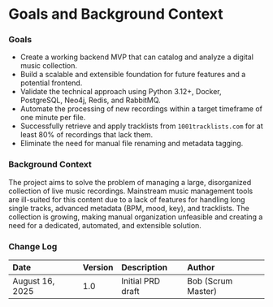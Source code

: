 # Goals and Background Context
### **Goals**
* Create a working backend MVP that can catalog and analyze a digital music collection.
* Build a scalable and extensible foundation for future features and a potential frontend.
* Validate the technical approach using Python 3.12+, Docker, PostgreSQL, Neo4j, Redis, and RabbitMQ.
* Automate the processing of new recordings within a target timeframe of one minute per file.
* Successfully retrieve and apply tracklists from `1001tracklists.com` for at least 80% of recordings that lack them.
* Eliminate the need for manual file renaming and metadata tagging.

### **Background Context**
The project aims to solve the problem of managing a large, disorganized collection of live music recordings. Mainstream music management tools are ill-suited for this content due to a lack of features for handling long single tracks, advanced metadata (BPM, mood, key), and tracklists. The collection is growing, making manual organization unfeasible and creating a need for a dedicated, automated, and extensible solution.

### **Change Log**

| Date | Version | Description | Author |
| :--- | :--- | :--- | :--- |
| August 16, 2025 | 1.0 | Initial PRD draft | Bob (Scrum Master) |

